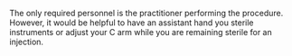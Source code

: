 The only required personnel is the practitioner performing the procedure. However, it would be helpful to have an assistant hand you sterile instruments or adjust your C arm while you are remaining sterile for an injection.